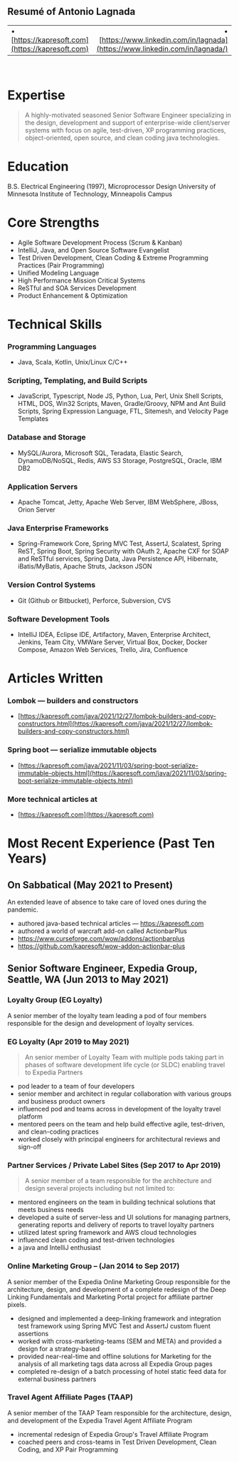 ## Resumé of Antonio Lagnada

|     |     |
|-----|----:|
| • [https://kapresoft.com](https://kapresoft.com) | • [https://www.linkedin.com/in/lagnada](https://www.linkedin.com/in/lagnada/)  |

<br>

# Expertise

>A highly-motivated seasoned Senior Software Engineer specializing in the design, development and support of enterprise-wide client/server systems with focus on agile, test-driven, XP programming practices, object-oriented, open source, and clean coding java technologies.

# Education
B.S. Electrical Engineering (1997), Microprocessor Design
University of Minnesota Institute of Technology, Minneapolis Campus

# Core Strengths

- Agile Software Development Process (Scrum & Kanban)
- IntelliJ, Java, and Open Source Software Evangelist
- Test Driven Development, Clean Coding & Extreme Programming Practices (Pair Programming)
- Unified Modeling Language
- High Performance Mission Critical Systems
- ReSTful and SOA Services Development
- Product Enhancement & Optimization

# Technical Skills

### Programming Languages

- Java, Scala, Kotlin, Unix/Linux C/C++

### Scripting, Templating, and Build Scripts

- JavaScript, Typescript, Node JS, Python, Lua, Perl, Unix Shell Scripts, HTML, DOS, Win32 Scripts, Maven, Gradle/Groovy, NPM and 
Ant Build Scripts, Spring Expression Language, FTL, Sitemesh, and Velocity Page Templates

### Database and Storage
-  MySQL/Aurora, Microsoft SQL, Teradata, Elastic Search, DynamoDB/NoSQL, Redis, AWS S3 Storage, PostgreSQL, Oracle, IBM DB2

### Application Servers
- Apache Tomcat, Jetty, Apache Web Server, IBM WebSphere, JBoss, Orion Server

### Java Enterprise Frameworks
- Spring-Framework Core, Spring MVC Test, AssertJ, Scalatest, Spring ReST, Spring Boot, Spring Security with OAuth 2, 
Apache CXF for SOAP and ReSTful services, Spring Data, Java Persistence API, Hibernate, iBatis/MyBatis, Apache Struts, 
Jackson JSON

### Version Control Systems
- Git (Github or Bitbucket), Perforce, Subversion, CVS

### Software Development Tools
- IntelliJ IDEA, Eclipse IDE, Artifactory, Maven, Enterprise Architect, Jenkins, Team City, VMWare Server, Virtual Box, 
Docker, Docker Compose, Amazon Web Services, Trello, Jira, Confluence

# Articles Written

### Lombok — builders and constructors
- [https://kapresoft.com/java/2021/12/27/lombok-builders-and-copy-constructors.html](https://kapresoft.com/java/2021/12/27/lombok-builders-and-copy-constructors.html)

### Spring boot — serialize immutable objects
- [https://kapresoft.com/java/2021/11/03/spring-boot-serialize-immutable-objects.html](https://kapresoft.com/java/2021/11/03/spring-boot-serialize-immutable-objects.html)

### More technical articles at
- [https://kapresoft.com](https://kapresoft.com)

# Most Recent Experience (Past Ten Years)

## On Sabbatical (May 2021 to Present)
An extended leave of absence to take care of loved ones during the pandemic.
- authored java-based technical articles — https://kapresoft.com
- authored a world of warcraft add-on called ActionbarPlus
- https://www.curseforge.com/wow/addons/actionbarplus
- https://github.com/kapresoft/wow-addon-actionbar-plus


## Senior Software Engineer, Expedia Group, Seattle, WA (Jun 2013 to May 2021)

### Loyalty Group (EG Loyalty)
A senior member of the loyalty team leading a pod of four members responsible for the design and development of loyalty services.

### EG Loyalty (Apr 2019 to May 2021)

>An senior member of Loyalty Team with multiple pods taking part in phases of software development life cycle (or SLDC) enabling travel to Expedia Partners

- pod leader to a team of four developers
- senior member and architect in regular collaboration with various groups and business product owners
- influenced pod and teams across in development of the loyalty travel platform
- mentored peers on the team and help build effective agile, test-driven, and clean-coding practices
- worked closely with principal engineers for architectural reviews and sign-off

### Partner Services / Private Label Sites (Sep 2017 to Apr 2019)

>A senior member of a team responsible for the architecture and design several projects including but not limited to:

- mentored engineers on the team in building technical solutions that meets business needs
- developed a suite of server-less and UI solutions for managing partners, generating reports and delivery of reports to travel loyalty partners
- utilized latest spring framework and AWS cloud technologies
- influenced clean coding and test-driven technologies
- a java and IntelliJ enthusiast

### Online Marketing Group – (Jan 2014 to Sep 2017)

A senior member of the Expedia Online Marketing Group responsible for the architecture, design, and development of a complete redesign of the Deep Linking Fundamentals and Marketing Portal project for affiliate partner pixels.

- designed and implemented a deep-linking framework and integration test framework using Spring MVC Test and AssertJ custom fluent assertions
- worked with cross-marketing-teams (SEM and META) and provided a design for a strategy-based
- provided near-real-time and offline solutions for Marketing for the analysis of all marketing tags data across all Expedia Group pages
- completed re-design of a batch processing of hotel static feed data for external business partners

### Travel Agent Affiliate Pages (TAAP)

A senior member of the TAAP Team responsible for the architecture, design, and development of the Expedia Travel Agent Affiliate Program

- incremental redesign of Expedia Group's Travel Affiliate Program
- coached peers and cross-teams in Test Driven Development, Clean Coding, and XP Pair Programming
